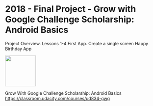 # 2018 - Final Project - Grow with Google Challenge Scholarship: Android Basics

Project Overview. Lessons 1-4
First App. Create a single screen Happy Birthday App

<img src="https://github.com/hjtse/Android-HappyBirthdaySingleScreenApp/blob/master/layout-2018-05-10-205621.png" width="100">


Grow With Google Challenge Scholarship: Android Basics
https://classroom.udacity.com/courses/ud834-gwg


